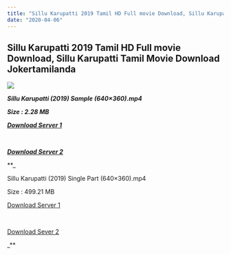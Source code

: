 ```yaml
---
title: "Sillu Karupatti 2019 Tamil HD Full movie Download, Sillu Karupatti Tamil Movie Download Jokertamilanda"
date: "2020-04-06"
---
```


## Sillu Karupatti 2019 Tamil HD Full movie Download, Sillu Karupatti Tamil Movie Download Jokertamilanda

  

![](https://images.moviebuff.com/272531fd-3e0c-4ea5-8fce-73c7c7a72adc?w=1000)

_**Sillu Karupatti (2019) Sample (640×360).mp4**_

_**Size : 2.28 MB**_

_**[Download Server 1](http://c1.wetransfer.vip/files/Tamil{a3b04ca4513862e5e6faa05865f310bf9da13080b46bbc045b167bb82cb0d9ff}20Movies/Tamil{a3b04ca4513862e5e6faa05865f310bf9da13080b46bbc045b167bb82cb0d9ff}202019{a3b04ca4513862e5e6faa05865f310bf9da13080b46bbc045b167bb82cb0d9ff}20Movies/Sillu{a3b04ca4513862e5e6faa05865f310bf9da13080b46bbc045b167bb82cb0d9ff}20Karupatti{a3b04ca4513862e5e6faa05865f310bf9da13080b46bbc045b167bb82cb0d9ff}20(2019)/Sillu{a3b04ca4513862e5e6faa05865f310bf9da13080b46bbc045b167bb82cb0d9ff}20Karupatti{a3b04ca4513862e5e6faa05865f310bf9da13080b46bbc045b167bb82cb0d9ff}20(2019){a3b04ca4513862e5e6faa05865f310bf9da13080b46bbc045b167bb82cb0d9ff}20Proper{a3b04ca4513862e5e6faa05865f310bf9da13080b46bbc045b167bb82cb0d9ff}20HDRip/Sillu{a3b04ca4513862e5e6faa05865f310bf9da13080b46bbc045b167bb82cb0d9ff}20Karupatti{a3b04ca4513862e5e6faa05865f310bf9da13080b46bbc045b167bb82cb0d9ff}20(2019){a3b04ca4513862e5e6faa05865f310bf9da13080b46bbc045b167bb82cb0d9ff}20Sample{a3b04ca4513862e5e6faa05865f310bf9da13080b46bbc045b167bb82cb0d9ff}20(640x360).mp4)**_

_**[  
](http://c1.wetransfer.vip/files/Tamil{a3b04ca4513862e5e6faa05865f310bf9da13080b46bbc045b167bb82cb0d9ff}20Movies/Tamil{a3b04ca4513862e5e6faa05865f310bf9da13080b46bbc045b167bb82cb0d9ff}202019{a3b04ca4513862e5e6faa05865f310bf9da13080b46bbc045b167bb82cb0d9ff}20Movies/Sillu{a3b04ca4513862e5e6faa05865f310bf9da13080b46bbc045b167bb82cb0d9ff}20Karupatti{a3b04ca4513862e5e6faa05865f310bf9da13080b46bbc045b167bb82cb0d9ff}20(2019)/Sillu{a3b04ca4513862e5e6faa05865f310bf9da13080b46bbc045b167bb82cb0d9ff}20Karupatti{a3b04ca4513862e5e6faa05865f310bf9da13080b46bbc045b167bb82cb0d9ff}20(2019){a3b04ca4513862e5e6faa05865f310bf9da13080b46bbc045b167bb82cb0d9ff}20Proper{a3b04ca4513862e5e6faa05865f310bf9da13080b46bbc045b167bb82cb0d9ff}20HDRip/Sillu{a3b04ca4513862e5e6faa05865f310bf9da13080b46bbc045b167bb82cb0d9ff}20Karupatti{a3b04ca4513862e5e6faa05865f310bf9da13080b46bbc045b167bb82cb0d9ff}20(2019){a3b04ca4513862e5e6faa05865f310bf9da13080b46bbc045b167bb82cb0d9ff}20Sample{a3b04ca4513862e5e6faa05865f310bf9da13080b46bbc045b167bb82cb0d9ff}20(640x360).mp4)**_

_**[Download Server 2](http://c1.wetransfer.vip/files/Tamil{a3b04ca4513862e5e6faa05865f310bf9da13080b46bbc045b167bb82cb0d9ff}20Movies/Tamil{a3b04ca4513862e5e6faa05865f310bf9da13080b46bbc045b167bb82cb0d9ff}202019{a3b04ca4513862e5e6faa05865f310bf9da13080b46bbc045b167bb82cb0d9ff}20Movies/Sillu{a3b04ca4513862e5e6faa05865f310bf9da13080b46bbc045b167bb82cb0d9ff}20Karupatti{a3b04ca4513862e5e6faa05865f310bf9da13080b46bbc045b167bb82cb0d9ff}20(2019)/Sillu{a3b04ca4513862e5e6faa05865f310bf9da13080b46bbc045b167bb82cb0d9ff}20Karupatti{a3b04ca4513862e5e6faa05865f310bf9da13080b46bbc045b167bb82cb0d9ff}20(2019){a3b04ca4513862e5e6faa05865f310bf9da13080b46bbc045b167bb82cb0d9ff}20Proper{a3b04ca4513862e5e6faa05865f310bf9da13080b46bbc045b167bb82cb0d9ff}20HDRip/Sillu{a3b04ca4513862e5e6faa05865f310bf9da13080b46bbc045b167bb82cb0d9ff}20Karupatti{a3b04ca4513862e5e6faa05865f310bf9da13080b46bbc045b167bb82cb0d9ff}20(2019){a3b04ca4513862e5e6faa05865f310bf9da13080b46bbc045b167bb82cb0d9ff}20Sample{a3b04ca4513862e5e6faa05865f310bf9da13080b46bbc045b167bb82cb0d9ff}20(640x360).mp4)**_

**_

Sillu Karupatti (2019) Single Part (640×360).mp4

Size : 499.21 MB

[Download Server 1](http://c3.wetransfer.vip//files/Sillu{a3b04ca4513862e5e6faa05865f310bf9da13080b46bbc045b167bb82cb0d9ff}20Karupatti{a3b04ca4513862e5e6faa05865f310bf9da13080b46bbc045b167bb82cb0d9ff}20(2019).mp4)

[  
](http://c3.wetransfer.vip//files/Sillu{a3b04ca4513862e5e6faa05865f310bf9da13080b46bbc045b167bb82cb0d9ff}20Karupatti{a3b04ca4513862e5e6faa05865f310bf9da13080b46bbc045b167bb82cb0d9ff}20(2019).mp4)

[Download Sever 2](http://c3.wetransfer.vip//files/Sillu{a3b04ca4513862e5e6faa05865f310bf9da13080b46bbc045b167bb82cb0d9ff}20Karupatti{a3b04ca4513862e5e6faa05865f310bf9da13080b46bbc045b167bb82cb0d9ff}20(2019).mp4)

_**
